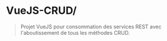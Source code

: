 # VueJS-CRUD/

> Projet VueJS pour consommation des services REST avec l'aboutissement de tous les méthodes CRUD. 
